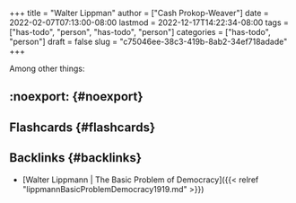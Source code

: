 +++
title = "Walter Lippman"
author = ["Cash Prokop-Weaver"]
date = 2022-02-07T07:13:00-08:00
lastmod = 2022-12-17T14:22:34-08:00
tags = ["has-todo", "person", "has-todo", "person"]
categories = ["has-todo", "person"]
draft = false
slug = "c75046ee-38c3-419b-8ab2-34ef718adade"
+++

Among other things:


## :noexport: {#noexport}


## Flashcards {#flashcards}


## Backlinks {#backlinks}

-   [Walter Lippmann | The Basic Problem of Democracy]({{< relref "lippmannBasicProblemDemocracy1919.md" >}})
